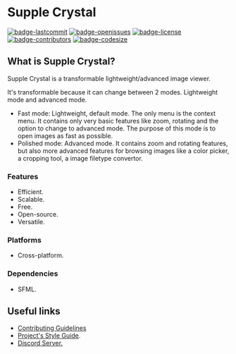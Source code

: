 # Supple Crystal

[![badge-lastcommit](https://img.shields.io/github/last-commit/GaryNLOL/Supple-Crystal?style=for-the-badge)](https://github.com/GaryNLOL/Supple-Crystal/commits/main)
[![badge-openissues](https://img.shields.io/github/issues-raw/GaryNLOL/Supple-Crystal?style=for-the-badge)](https://github.com/GaryNLOL/Supple-Crystal/issues)
[![badge-license](https://img.shields.io/github/license/GaryNLOL/Supple-Crystal?style=for-the-badge)](https://github.com/GaryNLOL/Supple-Crystal/blob/main/LICENSE)
[![badge-contributors](https://img.shields.io/github/contributors/GaryNLOL/Supple-Crystal?style=for-the-badge)](https://github.com/GaryNLOL/Supple-Crystal/graphs/contributors)
[![badge-codesize](https://img.shields.io/github/languages/code-size/GaryNLOL/Supple-Crystal?style=for-the-badge)](https://github.com/GaryNLOL/Supple-Crystal)

## What is Supple Crystal?
Supple Crystal is a transformable lightweight/advanced image viewer. 

It's transformable because it can change between 2 modes. Lightweight mode and advanced mode.
- Fast mode: Lightweight, default mode. The only menu is the context menu. It contains only very basic features like zoom, rotating and the option to change to advanced mode. The purpose of this mode is to open images as fast as possible.
- Polished mode: Advanced mode. It contains zoom and rotating features, but also more advanced features for browsing images like a color picker, a cropping tool, a image filetype convertor.

### Features
- Efficient.
- Scalable.
- Free.
- Open-source.
- Versatile.

### Platforms
- Cross-platform.

### Dependencies
- SFML.

## Useful links
- [Contributing Guidelines](https://github.com/GaryNLOL/Supple-Crystal/blob/main/docs/CONTRIBUTING.md)
- [Project's Style Guide](https://github.com/GaryNLOL/Style-Guides/).
- [Discord Server.](https://discord.gg/RQN6gcDQwX)

